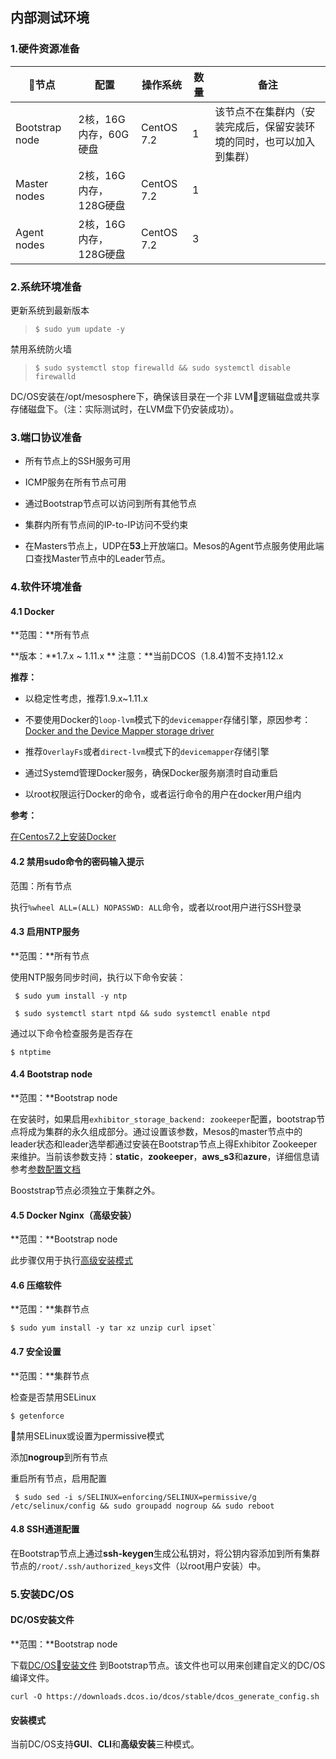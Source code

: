 ## 内部测试环境

### 1.硬件资源准备

| 节点 | 配置 | 操作系统 | 数量 | 备注 |
| --- | --- | --- | --- | --- |
| Bootstrap node | 2核，16G内存，60G硬盘 | CentOS 7.2 | 1 | 该节点不在集群内（安装完成后，保留安装环境的同时，也可以加入到集群） |
| Master nodes | 2核，16G内存，128G硬盘 | CentOS 7.2 | 1 |  |
| Agent nodes | 2核，16G内存，128G硬盘 | CentOS 7.2 | 3 |  |

### 2.系统环境准备

更新系统到最新版本

> `$ sudo yum update -y`

禁用系统防火墙

> `$ sudo systemctl stop firewalld && sudo systemctl disable firewalld`

DC\/OS安装在\/opt\/mesosphere下，确保该目录在一个非 LVM逻辑磁盘或共享存储磁盘下。（注：实际测试时，在LVM盘下仍安装成功）。

### 3.端口协议准备

* 所有节点上的SSH服务可用

* ICMP服务在所有节点可用

* 通过Bootstrap节点可以访问到所有其他节点

* 集群内所有节点间的IP-to-IP访问不受约束

* 在Masters节点上，UDP在**53**上开放端口。Mesos的Agent节点服务使用此端口查找Master节点中的Leader节点。


### 4.软件环境准备

#### 4.1 Docker

**范围：**所有节点

**版本：**1.7.x ~ 1.11.x ** 注意：**当前DCOS（1.8.4\)暂不支持1.12.x

**推荐：**

* 以稳定性考虑，推荐1.9.x~1.11.x

* 不要使用Docker的`loop-lvm`模式下的`devicemapper`存储引擎，原因参考：[Docker and the Device Mapper storage driver](https://docs.docker.com/engine/userguide/storagedriver/device-mapper-driver/)

* 推荐`OverlayFs`或者`direct-lvm`模式下的`devicemapper`存储引擎

* 通过Systemd管理Docker服务，确保Docker服务崩溃时自动重启

* 以root权限运行Docker的命令，或者运行命令的用户在docker用户组内


**参考：**

[在Centos7.2上安装Docker](/dcos-install-docker-on-centos.md)

#### 4.2 禁用sudo命令的密码输入提示

范围：所有节点

执行`%wheel ALL=(ALL) NOPASSWD: ALL`命令，或者以root用户进行SSH登录

#### 4.3 启用NTP服务

**范围：**所有节点

使用NTP服务同步时间，执行以下命令安装：

```
 $ sudo yum install -y ntp

 $ sudo systemctl start ntpd && sudo systemctl enable ntpd
```

通过以下命令检查服务是否存在

```
$ ntptime
```

#### 4.4 Bootstrap node

**范围：**Bootstrap node

在安装时，如果启用`exhibitor_storage_backend: zookeeper`配置，bootstrap节点将成为集群的永久组成部分。通过设置该参数，Mesos的master节点中的leader状态和leader选举都通过安装在Bootstrap节点上得Exhibitor Zookeeper来维护。当前该参数支持：**static**，**zookeeper**，**aws\_s3**和**azure**，详细信息请参考[参数配置文档](https://dcos.io/docs/1.8/administration/installing/custom/configuration-parameters/)

Booststrap节点必须独立于集群之外。

#### 4.5 Docker Nginx（高级安装）

**范围：**Bootstrap node

此步骤仅用于执行[高级安装模式](https://dcos.io/docs/1.8/administration/installing/custom/advanced/)

#### 4.6 压缩软件

**范围：**集群节点

    $ sudo yum install -y tar xz unzip curl ipset`

#### 4.7 安全设置

**范围：**集群节点

检查是否禁用SELinux

```
$ getenforce
```

禁用SELinux或设置为permissive模式

添加**nogroup**到所有节点

重启所有节点，启用配置

```
 $ sudo sed -i s/SELINUX=enforcing/SELINUX=permissive/g /etc/selinux/config && sudo groupadd nogroup && sudo reboot
```

#### 4.8 SSH通道配置

在Bootstrap节点上通过**ssh-keygen**生成公私钥对，将公钥内容添加到所有集群节点的`/root/.ssh/authorized_keys`文件（以root用户安装）中。

### 5.安装DC\/OS

#### DC\/OS安装文件

**范围：**Bootstrap node

下载[DC\/OS安装文件](https://downloads.dcos.io/dcos/stable/dcos_generate_config.sh) 到Bootstrap节点。该文件也可以用来创建自定义的DC\/OS编译文件。

```
curl -O https://downloads.dcos.io/dcos/stable/dcos_generate_config.sh
```

#### 安装模式

当前DC\/OS支持**GUI**、**CLI**和**高级安装**三种模式。

